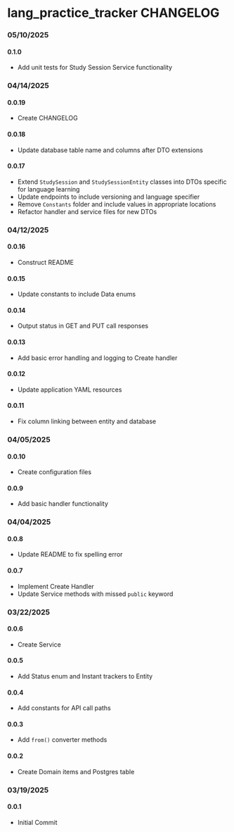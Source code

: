 # lang_practice_tracker CHANGELOG

### 05/10/2025
#### 0.1.0
- Add unit tests for Study Session Service functionality

### 04/14/2025
#### 0.0.19
- Create CHANGELOG
#### 0.0.18
- Update database table name and columns after DTO extensions
#### 0.0.17
- Extend `StudySession` and `StudySessionEntity` classes into DTOs specific for language learning
- Update endpoints to include versioning and language specifier
- Remove `Constants` folder and include values in appropriate locations
- Refactor handler and service files for new DTOs

### 04/12/2025
#### 0.0.16
- Construct README
#### 0.0.15
- Update constants to include Data enums
#### 0.0.14
- Output status in GET and PUT call responses
#### 0.0.13
- Add basic error handling and logging to Create handler
#### 0.0.12
- Update application YAML resources
#### 0.0.11
- Fix column linking between entity and database

### 04/05/2025
#### 0.0.10
- Create configuration files
#### 0.0.9
- Add basic handler functionality

### 04/04/2025
#### 0.0.8
- Update README to fix spelling error
#### 0.0.7
- Implement Create Handler
- Update Service methods with missed `public` keyword

### 03/22/2025
#### 0.0.6
- Create Service
#### 0.0.5
- Add Status enum and Instant trackers to Entity
#### 0.0.4
- Add constants for API call paths
#### 0.0.3
- Add `from()` converter methods
#### 0.0.2
- Create Domain items and Postgres table

### 03/19/2025
#### 0.0.1
- Initial Commit